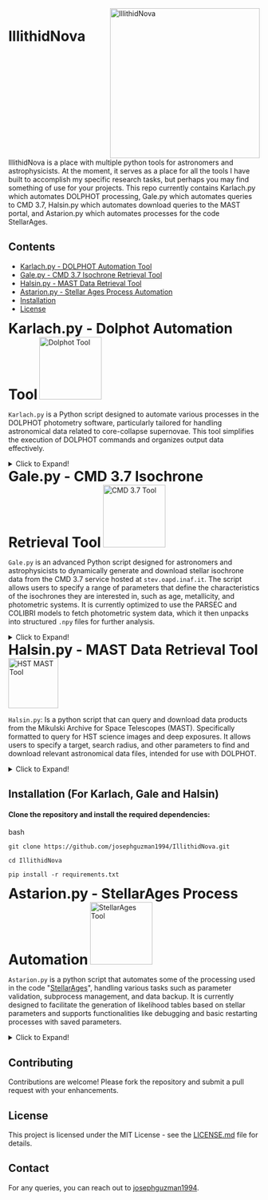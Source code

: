 <div style="display: flex; align-items: right;">
  <div style="flex-grow: 1;">
    <h1>IllithidNova</h1>
    <p></p>
  </div>
  <div>
    <img src="https://github.com/josephguzman1994/IllithidNova/assets/98617911/ece65425-b8b6-420c-9d90-41e9775f14fa" alt="IllithidNova" width="300">
  </div>
</div>
IllithidNova is a place with multiple python tools for astronomers and astrophysicists. At the moment, it serves as a place for all the tools I have built to accomplish my specific research tasks, but perhaps you may find something of use for your projects. This repo currently contains Karlach.py which automates DOLPHOT processing, Gale.py which automates queries to CMD 3.7, Halsin.py which automates download queries to the MAST portal, and Astarion.py which automates processes for the code StellarAges.

## Contents

- [Karlach.py - DOLPHOT Automation Tool](#karlachpy---dolphot-automation-tool)
- [Gale.py - CMD 3.7 Isochrone Retrieval Tool](#galepy---cmd-37-isochrone-retrieval-tool)
- [Halsin.py - MAST Data Retrieval Tool](#halsinpy---mast-data-retrieval-tool)
- [Astarion.py - Stellar Ages Process Automation](#astarionpy---stellarages-process-automation)
- [Installation](#installation-for-karlach-gale-and-halsin)
- [License](#license)

<div style="display: flex; align-items: center;">
  <div style="flex-grow: 1;">
    <h1 style="display: inline;">Karlach.py - Dolphot Automation Tool</h1>
    <img src="https://github.com/josephguzman1994/IllithidNova/assets/98617911/a70fd20a-a1b1-4c36-907c-43509ac5c729" alt="Dolphot Tool" style="width: 125px;">
  </div>
</div>
  
`Karlach.py` is a Python script designed to automate various processes in the DOLPHOT photometry software, particularly tailored for handling astronomical data related to core-collapse supernovae. This tool simplifies the execution of DOLPHOT commands and organizes output data effectively.

<details>
  <summary>Click to Expand!</summary>
  
  ## Features
  
  - **Automated DOLPHOT Processing**: Simplifies the execution of DOLPHOT photometry tasks.
  - **Parameter File Creation**: Automatically generates and updates parameter files based on user input.
  - **Custom Image Parameter Customization**: Allows users to interactively customize image parameters.
  - **Data Visualization**: Generates plots from DOLPHOT output and saves them in various formats.
  - **Data Organization**: Organizes header key information and filters data based on quality and distance.
  
  ## Usage
  
  Below are the command-line arguments available in `Karlach.py`:
  
  - `--make`: Runs "make clean" and "make" in the DOLPHOT Makefile directory to prepare the system for DOLPHOT processing.
  - `--param`: Creates a parameter file for DOLPHOT based on the current configuration.
  - `--customize-img`: Enables interactive customization of individual image parameters.
  - `--dolphot`: Executes all of terminal commands necessary for DOLPHOT processing (i.e. mask -> splitgroups -> calcsky -> dolphot)
  - `--interactive`: Enables interactive mode, prompting user confirmation before proceeding with each step.
  - `--dolphot_only`: Executes DOLPHOT processing assuming all preparatory steps have been completed.
  - `--calcsky_values`: Allows the user to provide custom values for the calcsky command.
  - `--headerkeys`: Generates header key information from .fits files without performing the entire DOLPHOT process.
  - `--phot`: Generates plots from the DOLPHOT photometry output.
  - `--save_data`: Saves quality and distance filtered data sets to file.
  - `--pdf`: Specifies the plot outputs to PDF file, rather than display.
  
  ## Configuration
  
  `Karlach.py` utilizes a `config.ini` file to manage various settings and parameters for the DOLPHOT photometry software. This configuration is specifically tailored for different imaging systems such as ACS_HRC, ACS_WFC, WFC3_UVIS, and others. Each section in the file corresponds to a specific instrument or module and contains parameters that control aspects of the photometry process, including aperture sizes, PSF settings, alignment, and noise handling. An example `config.ini` is provided for you in the repo.
  
  ### Structure of `config.ini`
  
  - **[DOLPHOT_CONFIG]**: Contains global settings for the DOLPHOT run, including file paths, object names, and reference files.
    - **system_name**: Define the photometric system used (e.g., ACS_WFC, WFC3_UVIS).
    - **obj_name**: Specify the name of the astronomical object being analyzed. The code will attempt to query SIMBAD for relevant coordinates.
    - **make_path**: Set the path to your DOLPHOT makefile directory.
    - **distance**: in units of parsecs to the object of interest. Necessary for processing dolphot output, making distance mask, absolute magnitude plots, etc.
    - **phot_file and ref_file**: Specify the names of the photometry and reference image files. These can be automatically filled in when executing `--phot` immediately after `--dolphot`.
   
    - Below 'DOLPHOT_CONFIG', please define a section with keys and values for your chosen photometric system to generate the appropriate dolphot parameter file.
  
  - **Chosen Photometric System Section, e.g.: [ACS_HRC]**: Parameters specific to the ACS/HRC system, controlling detailed aspects of the photometry process such as centroiding, sky measurement, PSF fitting, and image alignment. Define each parameter as specified in the DOLPHOT manual, or user preference.
  
  - **[ACS_WFC], [WFC3_UVIS], [WFC3_IR], [WFPC2], [ROMAN], [NIRCAM], [NIRISS], [MIRI]**: Similarly, these sections are expected to contain various detailed parameters, tailored for each specific instrument or module. You may store your preferred system settings here as only the photometric system that matches the 'System Name' chosen above will be utilized.
  
  - **[Fake_Stars]**: Controls settings for generating and handling fake stars in the images, useful for testing and calibration purposes. There is currently no separate command / built in capabilities to handle artificial star tests, however if desired, one could alter the code to utilize the ```-dolphot_only``` command, as initiating fakestars is similar to executing 'dolphot', while utilizing the parameters one would presumably define under this section.
  
  ### Generating Parameters for Each System
  
  Given the complexity and specific nature of the parameters under each system, it is recommended to refer to the DOLPHOT documentation to understand and generate the necessary parameters for each system. You can find detailed information and guidance on setting these parameters at the DOLPHOT website:
  
  [Generate DOLPHOT Parameters](http://americano.dolphinsim.com/dolphot/)
  
  This link provides access to manuals, module sources, and additional resources that can help in configuring `config.ini` for different systems and ensuring optimal settings for your photometry tasks.
  
  ## Dependencies
  - Python 3.6+
  - numpy
  - matplotlib
  - astropy
  - astroquery
  - scipy
  - stwcs
  
  Please find installation instructions towards the bottom of this README for more detail.
  
  ## Examples
  
  Here are some example commands to get you started:
  bash
  #### Run make clean, and make (prepare to use new photometric system with DOLPHOT)
  ```python Karlach.py --make```
  #### Execute DOLPHOT processing
  ```python Karlach.py --dolphot --interactive```
  #### Generate the dolphot parameter file by itself, assuming preprocessing (mask, splitgroups, calcsky) have been done separately.
  ```python Karlach.py --param```
  #### Save dolphot photometry data with quality and distance masks, and plot the freshly made data sets to .pdf
  ```python Karlach.py --save_data --phot --pdf```
  
  ## Notes
  - Executing ```--make``` assumes you have dolphot2.0 installed, as well as the necessary PSF and PAM files for your images. Verify that your 'Makefile' is in your /dolphot2.0/ directory.
  - In case you are unaware, executing some of the dolphot commands assumes you are in the dolphot2.0 directory. Therefore, you may want to edit your .bashrc file (or equivalent) to execute these commands elsewhere.
  - At the moment, calcsky defaults to these values:  15 35 -128 2.25 2.00, which is only relevant for certain photometric systems. If you would like to use other values, activate ```--calcsky_values``` when executing the dolphot process.
  - Testing of Karlach.py ```--dolphot``` has thus far been completed with some ACS photometric systems. As a result, bugs may persist in other systems which will likely be worked out sooner, rather than later.
  - Currently ```--save_data``` assumes a default distance from the SN (or object of interest) of 50, 100, and 150 pc. Therefore ```--save_data``` generates 3 different sets of data simultaneously as the default. If you would like to use a different set of distances for the distance mask, please define in your config.ini file, 'proximity_threshold_pc = ' followed by your comma separated values of interest.
</details>

<div style="display: flex; align-items: center;">
  <div style="flex-grow: 1;">
    <h1 style="display: inline;">Gale.py - CMD 3.7 Isochrone Retrieval Tool</h1>
    <img src="https://github.com/josephguzman1994/IllithidNova/assets/98617911/6deed2a1-8f87-4058-8996-9fcb145bbd54" alt="CMD 3.7 Tool" style="width: 125px;">
  </div>
</div>

`Gale.py` is an advanced Python script designed for astronomers and astrophysicists to dynamically generate and download stellar isochrone data from the CMD 3.7 service hosted at `stev.oapd.inaf.it`. The script allows users to specify a range of parameters that define the characteristics of the isochrones they are interested in, such as age, metallicity, and photometric systems. It is currently optimized to use the PARSEC and COLIBRI models to fetch photometric system data, which it then unpacks into structured `.npy` files for further analysis.

<details>
  <summary>Click to Expand!</summary>

  ## Key Features
  - **Download Isochrone Data**: Downloads data directly from the CMD 3.7 interface.
    - **Dynamic Parameter Input**: Users can input specific parameters such as log age limits, metallicity [M/H] limits, and step sizes directly through the command line interface.
    - **Error Handling**: Provides robust error handling to manage and report issues like connection timeouts or data retrieval errors.
    - **Support for Multiple Photometric System Files**: Users can choose from predefined photometric systems, or add new ones to the `photometric_systems` dictionary, which maps system names to corresponding data file paths.
    - **Direct Data Download and Save**: Automatically downloads the corresponding `.dat` (relabeled to `.set`) file containing the isochrone data, and saves it locally, handling any necessary URL corrections and format validations.
  - **Data Unpacking**: Converts downloaded `.set` files into `.npy` files, separating data into individual isochrones separated by appropriate age, metallicity combinations.
  - **Flexible Directory Handling**: Users can specify the output directory for unpacked files or use the default working directory.
  - **Plotting Isochrones**: Provides functionality to plot isochrones by age or metallicity, and single isochrone diagrams.
  - **Maximum Isochrone Age Check**: Allows users to check the maximum isochrone age against table limits to ensure data integrity.

  ## Dependencies
  
  - Python 3.6+
  - httpx
  - asyncio
  - BeautifulSoup
  - numpy
  - matplotlib
  
  ## Configuration
  
  - Users are prompted to enter specific parameters such as photometric system and age limits. These inputs dictate the scope of the data to be downloaded and processed.
  - Users can modify the `photometric_systems` dictionary, or the `form_data` within the script to add or change to their desired settings and use cases.
  - Default values and error handling behaviors can be adjusted within the script.
  
  ## Usage
  To use `Gale.py`, you can utilize the following command-line arguments:
  
  - `--download_iso`: Trigger the download of isochrone data.
  - `--UnpackIsoSet`: Unpack the downloaded `.set` file into separate `.npy` files.
  - `--isodir`: Specify the directory where unpacked data should be stored. If not utilized, defaults to the current working directory.
  - `--plot_age_iso`: Reads in unpacked .npy files to plot isochrones for varying ages and a fixed metallicity.
  - `--plot_z_iso`: Reads in unpacked .npy files to  plot isochrones for varying metallicities and a fixed age.
  - `--plot_single_iso`: Reads in unpacked .npy file to plot a single isochrone for a given age and metallicity.
  - `--MaxIsoAge`: Check the maximum isochrone age against table limits.
  
  ### Examples
  1. **Downloading and Unpacking Data**
  bash ```python3 Gale.py --download_iso --UnpackIsoSet```
  
  &emsp; This command downloads the isochrone data based on user inputs and immediately unpacks it into the current directory. Utilizes environment variables to minimize user input  
  
  2. **Unpacking Existing Data and Choosing Output Directory**
  bash ```python3 Gale.py --UnpackIsoSet --isodir /path/to/directory```
  
  &emsp; This uses an existing `.set` file to unpack the data in a specified directory. If you ran ```--download_iso``` in the same terminal session, it will use the environment variables to automatically find the output files. Otherwise, you will be prompted manually define the necessary files with terminal input.
  
  ## Notes
  - Ensure that your internet connection is stable when downloading data from CMD 3.7
  - For downloading isochrones, the script currently does not handle gzip-compressed files. If you need to download large datasets, consider modifying the script (under `form_data`) to handle gzip compression.
</details>

<div style="display: flex; align-items: center;">
  <div style="flex-grow: 1;">
    <h1 style="display: inline;">Halsin.py - MAST Data Retrieval Tool</h1>
    <img src="https://github.com/josephguzman1994/IllithidNova/assets/98617911/3e589fb7-3253-41c1-90ad-8e527a3c0709" alt="HST MAST Tool" style="width: 100px;">
  </div>
</div>

`Halsin.py`: Is a python script that can query and download data products from the Mikulski Archive for Space Telescopes (MAST). Specifically formatted to query for HST science images and deep exposures. It allows users to specify a target, search radius, and other parameters to find and download relevant astronomical data files, intended for use with DOLPHOT.

<details>
  <summary>Click to Expand!</summary>

  ## Key Features
  - **Query MAST for HST data surrounding specified astronomical targets.**
    - Filter results by instruments, exposure time, and product type.
    - Download selected data products automatically.
  
  ## Dependencies
  - Python 3.6+
  - astroquery
  - astropy
  - requests
  
  ## Usage
  To use `Halsin.py`, you can utilize the following command-line arguments:
  - `--hst_download`: Query MAST to download HST data products for specified targets. The script will download the selected files into a `downloads` directory within the same directory where the script is run.
  
  ## Examples
  1. **Downloading HST MAST Data**
  bash ```python3 Halsin.py --hst_download```
  This command will prompt the user to input a target name, then will proceed to automatically query MAST for relevant HST data products.
  
  ## Notes
  - Ensure that your internet connection is stable when downloading data from CMD 3.7
  - For downloading HST MAST data, there are several key assumptions which are currently hard-coded into the class `HST_MAST_Query`. The search filters are: datasets within 1 arcminute of the target, an exposure time greater than or equal to 1000 seconds (necessary for Stellar Ages), return Science images only, and only keep ACS, WFC3, WFPC1 and WFPC2 instruments. Then after selecting the datasets to download, it is currently hardcoded to only download calibrated data products, i.e. drz, drc, flc or flt image files (necessary for DOLPHOT).

</details>

## Installation (For Karlach, Gale and Halsin)

#### Clone the repository and install the required dependencies:

bash

```git clone https://github.com/josephguzman1994/IllithidNova.git```

```cd IllithidNova```

```pip install -r requirements.txt```

<div style="display: flex; align-items: center;">
  <div style="flex-grow: 1;">
    <h1 style="display: inline;">Astarion.py - StellarAges Process Automation</h1>
    <img src="https://github.com/josephguzman1994/IllithidNova/assets/98617911/b32038f6-3533-4294-a9e5-01feb7e63a02" alt="StellarAges Tool" style="width: 125px;">
  </div>
</div>

`Astarion.py` is a python script that automates some of the processing used in the code "[StellarAges](https://github.com/curiousmiah/StellarAges)", handling various tasks such as parameter validation, subprocess management, and data backup. It is currently designed to facilitate the generation of likelihood tables based on stellar parameters and supports functionalities like debugging and basic restarting processes with saved parameters.

<details>
  <summary>Click to Expand!</summary>

  ## Features
  
  - **Parameter Validation**: Ensures all input parameters (`genlikeliages`, `genlikelizs`, `genlikeliavtildes`) are of the correct type.
  - **Subprocess Management**: Automaically runs external commands in new terminal windows, allowing for parallel processing.
  - **Data Backup**: Automatically backs up initial parameter configurations before processing.
  - **Debug Mode**: Provides detailed information outputs without executing the main processing steps for user verification.
  - **Restart Capability**: Provides the user with the necessary information to restart the process using parameters from a backup file, helping to resume processing with the last known good configuration.
  
  ## Dependencies
  
  - Python 3.x
  - Standard Python libraries: `os`, `itertools`, `subprocess`, `shutil`, `argparse`, `sys`, `time`
  
  Ensure Python 3.x is installed on your system. This script does not require external Python packages outside of the Python Standard Library.
  
  ## Installation
  
  No installation is necessary. Simply download the script to your local machine.
  
  ## Usage
  
  Run the script from the command line by navigating to the directory containing the script and executing:
  bash
  `python Astarion.py --option`
  
  ### Options

  - `--tz_params`: Generates the Params.dat file for generating likelihood tables in TZ mode
  - `--tza_params`: Generates the Params.dat file for generating likelihood tables in TZA mode
  - `--MakeTables`: Generates likelihood tables based on the provided parameters in `Params.dat`. Opens up a desired number of terminals to parallelize this process efficiently.
  - `--debug`: Runs the script in debug mode, printing detailed processing steps without executing them.
  - `--restart`: Scans output files and suggests parameters to resume processing based on the initial backup.
  
  ### Examples
  To simulataneously make Parameter file, and generate tables with current parameters:
  `python Astarion.py --tz_params --MakeTables`
  
  To process tables with current parameters:
  `python Astarion.py --MakeTables`
  
  To run in debug mode (mimics ```--MakeTables``` behavior, but does not execute command):
  `python Astarion.py --MakeTables --debug`
  
  To retrieve necessary information to restart MakeTables:
  `python Astarion.py --restart`
  
  ## Notes
  - **File Not Found**: The script expects a `Params.dat` file in the working directory or specified path. Ensure this file exists before running. Follow the expected naming conventions for parameters found in StellarAges"
  - **Resource Limitations**: Generating these likelihood tables and running many subprocesses will consume significant system resources. Please monitor system performance and adjust the `max_terminals` setting if necessary.
  - **Generating Params.dat Assumptions**: There are currently hardcoded default parameters specific to only my system. To set your own defaults, please edit `def __init__` within the `Param_generator` class. 

</details>


## Contributing

Contributions are welcome! Please fork the repository and submit a pull request with your enhancements.

## License

This project is licensed under the MIT License - see the [LICENSE.md](LICENSE.md) file for details.

## Contact

For any queries, you can reach out to [josephguzman1994](mailto:josephguzman1994@gmail.com).
